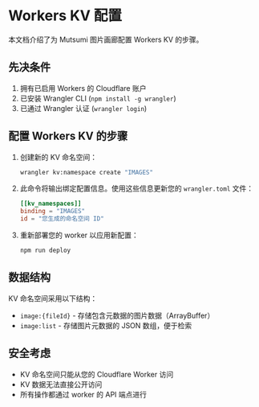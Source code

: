 # Workers KV 配置

本文档介绍了为 Mutsumi 图片画廊配置 Workers KV 的步骤。

## 先决条件

1. 拥有已启用 Workers 的 Cloudflare 账户
2. 已安装 Wrangler CLI (`npm install -g wrangler`)
3. 已通过 Wrangler 认证 (`wrangler login`)

## 配置 Workers KV 的步骤

1. 创建新的 KV 命名空间：
   ```bash
   wrangler kv:namespace create "IMAGES"
   ```

2. 此命令将输出绑定配置信息。使用这些信息更新您的 `wrangler.toml` 文件：
   ```toml
   [[kv_namespaces]]
   binding = "IMAGES"
   id = "您生成的命名空间 ID"
   ```

3. 重新部署您的 worker 以应用新配置：
   ```bash
   npm run deploy
   ```

## 数据结构

KV 命名空间采用以下结构：

- `image:{fileId}` - 存储包含元数据的图片数据（ArrayBuffer）
- `image:list` - 存储图片元数据的 JSON 数组，便于检索

## 安全考虑

- KV 命名空间只能从您的 Cloudflare Worker 访问
- KV 数据无法直接公开访问
- 所有操作都通过 worker 的 API 端点进行